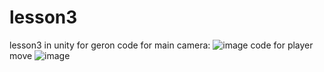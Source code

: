 # lesson3
lesson3 in unity for geron
code for main camera:
![image](https://github.com/SashaForGeron/lesson3/assets/149246979/a0205678-c9b3-4681-953c-be7b84e01618)
code for player move
![image](https://github.com/SashaForGeron/lesson3/assets/149246979/f5ce1fee-7309-420f-89d5-0ff3a74f4822)
